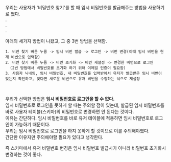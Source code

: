 우리는 사용자가 '비밀번호 찾기'를 할 때 임시 비밀번호를 발급해주는 방법을 사용하기로 했다.<br>
.<br>
.<br>
.<br>

아래의 세가지 방법이 나왔고, 그 중 3번 방법을 선택함.
```
1. 비번 찾기 버튼 누름 -> 임시 비번 발급 -> 로그인 -> 비번 변경(이때 임시 비번을 현재 비번으로 입력함)
2. 비번 찾기 버튼 누름 -> 비번 초기화 -> 비번 재설정 -> 변경한 비번으로 로그인
  (2번 방법에서 비밀번호를 초기화 하기 위해 이메일 인증이 필요함)
3. 사용자 닉네임, 임시 비밀번호, 새 비밀번호를 입력받아서 유저가 발급받은 임시 비번이 맞는지 확인하고, 맞다면 새로운 비번으로 유저 비번을 수정하는 식으로 재설정
```
<br>

우리가 선택한 방법은 **임시 비밀번호로 로그인을 할 수 없다.** <br>
임시 비밀번호로 로그인을 못하게 할 때는 주의할 점이 있는데, 발급된 임시 비밀번호를 바로 사용자 테이블(스키마)의 비밀번호로 변경하면 안 된다는 것이다.<br>
이유는 간단하다. 임시 비밀번호를 바로 유저 테이블에 적용하면 임시 비밀번호로 로그인이 가능하기 때문이다.<br>
우리는 임시 비밀번호로 로그인을 하지 못하게 할 것이므로 이를 주의해야했다.<br>
간단한 이유지만 주의해야할 필요가 있다고 생각한다.

즉 스키마에서 유저 비밀번호 변경은 임시 비밀번호 발급시가 아니라 비밀번호 초기화시 변경하는 것이 좋다.<br>
<br><br><br>








